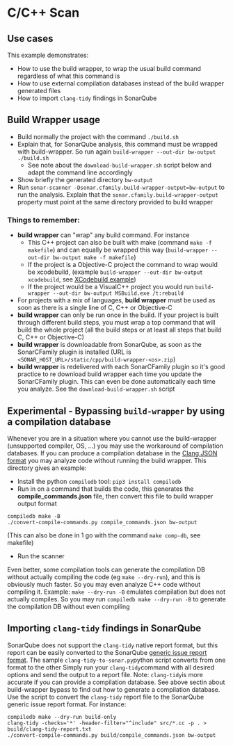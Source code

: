 # C/C++ Scan

## Use cases
This example demonstrates:
- How to use the build wrapper, to wrap the usual build command regardless of what this command is
- How to use external compilation databases instead of the build wrapper generated files
- How to import `clang-tidy` findings in SonarQube

## Build Wrapper usage
- Build normally the project with the command `./build.sh`
- Explain that, for SonarQube analysis, this command must be wrapped with build-wrapper. So run again `build-wrapper --out-dir bw-output ./build.sh`
  - See note about the `download-build-wrapper.sh` script below and adapt the command line accordingly
- Show briefly the generated directory `bw-output`
- Run `sonar-scanner -Dsonar.cfamily.build-wrapper-output=bw-output` to run the analysis.
Explain that the `sonar.cfamily.build-wrapper-output` property must point at the same directory provided to build wrapper


### Things to remember:
- **build wrapper** can "wrap" any build command. For instance
     - This C++ project can also be built with make (command `make -f makefile`) and can equally be wrapped this way (`build-wrapper --out-dir bw-output make -f makefile`)
     - If the project is a Objective-C project the command to wrap would be xcodebuild, (example `build-wrapper --out-dir bw-output xcodebuild`, see [XCodebuild example](../objc-scan-with-coverage))
     - If the project would be a VisualC++ project you would run `build-wrapper --out-dir bw-output MSBuild.exe /t:rebuild`
- For projects with a mix of languages, **build wrapper** must be used as soon as there is a single line of C, C++ or Objective-C
- **build wrapper** can only be run once in the build. If your project is built through different build steps, you must wrap a top command that will build the whole project (all the build steps or at least all steps that build C, C++ or Objective-C)
- **build wrapper** is downloadable from SonarQube, as soon as the SonarCFamily plugin is installed (URL is `<SONAR_HOST_URL>/static/cpp/build-wrapper-<os>.zip`)
- **build wrapper** is redelivered with each SonarCFamily plugin so it's good practice to re download build wrapper each time you update the SonarCFamily plugin.
This can even be done automatically each time you analyze. See the `download-build-wrapper.sh` script

## Experimental - Bypassing `build-wrapper` by using a compilation database

Whenever you are in a situation where you cannot use the build-wrapper (unsupported compiler, OS, ...) you may use the workaround of compilation databases.
If you can produce a compilation database in the [Clang JSON format](https://clang.llvm.org/docs/JSONCompilationDatabase.html) you may analyze code without running the build wrapper. This directory gives an example:
- Install the python `compiledb` tool:
`pip3 install compiledb`
- Run in on a command that builds the code, this generates the **compile_commands.json** file, then convert this file to build wrapper output format
```
compiledb make -B
./convert-compile-commands.py compile_commands.json bw-output
```
(This can also be done in 1 go with the command `make comp-db`, see makefile)
- Run the scanner

Even better, some compilation tools can generate the compilation DB without actually compiling the code (eg `make --dry-run`), and this is obviously much faster. So you may even analyze C++ code without compiling it. Example: `make --dry-run -B` emulates compilation but does not actually compiles. So you may run `compiledb make --dry-run -B` to generate the compilation DB without even compiling

## Importing `clang-tidy` findings in SonarQube

SonarQube does not support the `clang-tidy` native report format, but this report can be easily converted to the
SonarQube [generic issue report format](https://docs.sonarqube.org/latest/analysis/generic-issue/).
The sample `clang-tidy-to-sonar.py`python script converts from one format to the other
Simply run your `clang-tidy`command with all desired options and send the output to a report file.
Note: `clang-tidy`is more accurate if you can provide a compilation database. See above sectin about build-wrapper bypass to find out how to generate a compilation database.
Use the script to convert the `clang-tidy` report file to the SonarQube generic issue report format. For instance:
```
compiledb make --dry-run build-only
clang-tidy -checks='*' -header-filter="^include" src/*.cc -p . > build/clang-tidy-report.txt
./convert-compile-commands.py build/compile_commands.json bw-output
```